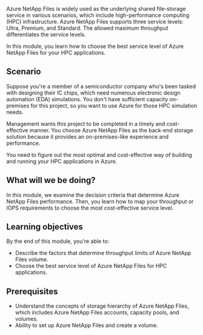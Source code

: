 Azure NetApp Files is widely used as the underlying shared file-storage service in various scenarios, which include high-performance computing (HPC) infrastructure. Azure NetApp Files supports three service levels: Ultra, Premium, and Standard. The allowed maximum throughput differentiates the service levels.

In this module, you learn how to choose the best service level of Azure NetApp Files for your HPC applications.

## Scenario

Suppose you're a member of a semiconductor company who's been tasked with designing their IC chips, which need numerous electronic design automation (EDA) simulations. You don't have sufficient capacity on-premises for this project, so you want to use Azure for those HPC simulation needs.

Management wants this project to be completed in a timely and cost-effective manner. You choose Azure NetApp Files as the back-end storage solution because it provides an on-premises-like experience and performance.

You need to figure out the most optimal and cost-effective way of building and running your HPC applications in Azure.

## What will we be doing?

In this module, we examine the decision criteria that determine Azure NetApp Files performance. Then, you learn how to map your throughput or IOPS requirements to choose the most cost-effective service level.

## Learning objectives

By the end of this module, you're able to:

- Describe the factors that determine throughput limits of Azure NetApp Files volume.
- Choose the best service level of Azure NetApp Files for HPC applications.

## Prerequisites

- Understand the concepts of storage hierarchy of Azure NetApp Files, which includes Azure NetApp Files accounts, capacity pools, and volumes.
- Ability to set up Azure NetApp Files and create a volume.
